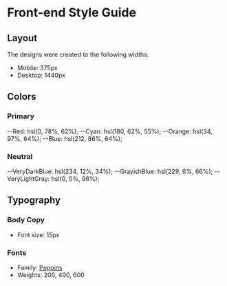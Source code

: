 # Front-end Style Guide

## Layout

The designs were created to the following widths:

- Mobile: 375px
- Desktop: 1440px

## Colors

### Primary

--Red: hsl(0, 78%, 62%);
--Cyan: hsl(180, 62%, 55%);
--Orange: hsl(34, 97%, 64%);
--Blue: hsl(212, 86%, 64%);

### Neutral

--VeryDarkBlue: hsl(234, 12%, 34%);
--GrayishBlue: hsl(229, 6%, 66%);
--VeryLightGray: hsl(0, 0%, 98%);

## Typography

### Body Copy

- Font size: 15px

### Fonts

- Family: [Poppins](https://fonts.google.com/specimen/Poppins)
- Weights: 200, 400, 600
